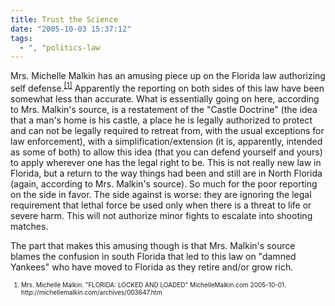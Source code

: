 ```yaml
---
title: Trust the Science
date: "2005-10-03 15:37:12"
tags:
  - ", "politics-law
---
```

<p>Mrs. Michelle Malkin has an amusing piece up on the Florida law authorizing self defense.<sup><a href="http://michellemalkin.com/archives/003647.htm">[1]</a></sup> Apparently the reporting on both sides of this law have been somewhat less than accurate.  What is essentially going on here, according to Mrs. Malkin's source, is a restatement of the "Castle Doctrine" (the idea that a man's home is his castle, a place he is legally authorized to protect and can not be legally required to retreat from, with the usual exceptions for law enforcement), with a simplification/extension (it is, apparently, intended as some of both) to allow this idea (that you can defend yourself and yours) to apply wherever one has the legal right to be.  This is not really new law in Florida, but a return to the way things had been and still are in North Florida (again, according to Mrs. Malkin's source).  So much for the poor reporting on the side in favor.  The side against is worse: they are ignoring the legal requirement that lethal force be used only when there is a threat to life or severe harm.  This will not authorize minor fights to escalate into shooting matches.</p>  <p>The part that makes this amusing though is that Mrs. Malkin's source blames the confusion in south Florida that led to this law on "damned Yankees" who have moved to Florida as they retire and/or grow rich.</p>  <font size="-2"> <ol> <li>Mrs. Michelle Malkin.  "FLORIDA: LOCKED AND LOADED" MichelleMalkin.com 2005-10-01. http://michellemalkin.com/archives/003647.htm</li> </ol> </font>

